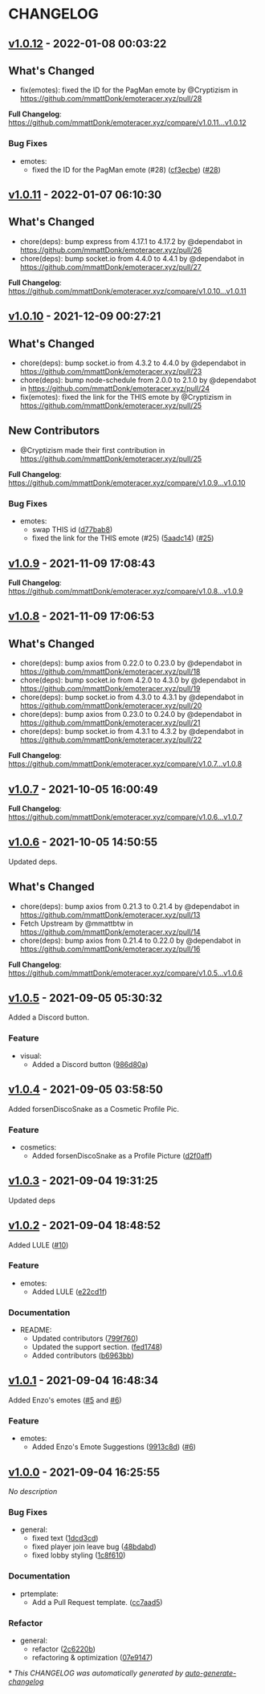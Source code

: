 # CHANGELOG

## [v1.0.12](https://github.com/mmattDonk/emoteracer.xyz/releases/tag/v1.0.12) - 2022-01-08 00:03:22

## What's Changed
* fix(emotes): fixed the ID for the PagMan emote by @Cryptizism in https://github.com/mmattDonk/emoteracer.xyz/pull/28


**Full Changelog**: https://github.com/mmattDonk/emoteracer.xyz/compare/v1.0.11...v1.0.12

### Bug Fixes

- emotes:
  - fixed the ID for the PagMan emote (#28) ([cf3ecbe](https://github.com/mmattDonk/emoteracer.xyz/commit/cf3ecbe4db49996a1f3be98196100f1a62b3111d)) ([#28](https://github.com/mmattDonk/emoteracer.xyz/pull/28))

## [v1.0.11](https://github.com/mmattDonk/emoteracer.xyz/releases/tag/v1.0.11) - 2022-01-07 06:10:30

## What's Changed
* chore(deps): bump express from 4.17.1 to 4.17.2 by @dependabot in https://github.com/mmattDonk/emoteracer.xyz/pull/26
* chore(deps): bump socket.io from 4.4.0 to 4.4.1 by @dependabot in https://github.com/mmattDonk/emoteracer.xyz/pull/27


**Full Changelog**: https://github.com/mmattDonk/emoteracer.xyz/compare/v1.0.10...v1.0.11

## [v1.0.10](https://github.com/mmattDonk/emoteracer.xyz/releases/tag/v1.0.10) - 2021-12-09 00:27:21

## What's Changed
* chore(deps): bump socket.io from 4.3.2 to 4.4.0 by @dependabot in https://github.com/mmattDonk/emoteracer.xyz/pull/23
* chore(deps): bump node-schedule from 2.0.0 to 2.1.0 by @dependabot in https://github.com/mmattDonk/emoteracer.xyz/pull/24
* fix(emotes): fixed the link for the THIS emote by @Cryptizism in https://github.com/mmattDonk/emoteracer.xyz/pull/25

## New Contributors
* @Cryptizism made their first contribution in https://github.com/mmattDonk/emoteracer.xyz/pull/25

**Full Changelog**: https://github.com/mmattDonk/emoteracer.xyz/compare/v1.0.9...v1.0.10

### Bug Fixes

- emotes:
  - swap THIS id ([d77bab8](https://github.com/mmattDonk/emoteracer.xyz/commit/d77bab81519cd5daa0419dd0d0449bf028e5088f))
  - fixed the link for the THIS emote (#25) ([5aadc14](https://github.com/mmattDonk/emoteracer.xyz/commit/5aadc14f60f839410e89991beac7a0750542c6bf)) ([#25](https://github.com/mmattDonk/emoteracer.xyz/pull/25))

## [v1.0.9](https://github.com/mmattDonk/emoteracer.xyz/releases/tag/v1.0.9) - 2021-11-09 17:08:43

**Full Changelog**: https://github.com/mmattDonk/emoteracer.xyz/compare/v1.0.8...v1.0.9

## [v1.0.8](https://github.com/mmattDonk/emoteracer.xyz/releases/tag/v1.0.8) - 2021-11-09 17:06:53

## What's Changed
* chore(deps): bump axios from 0.22.0 to 0.23.0 by @dependabot in https://github.com/mmattDonk/emoteracer.xyz/pull/18
* chore(deps): bump socket.io from 4.2.0 to 4.3.0 by @dependabot in https://github.com/mmattDonk/emoteracer.xyz/pull/19
* chore(deps): bump socket.io from 4.3.0 to 4.3.1 by @dependabot in https://github.com/mmattDonk/emoteracer.xyz/pull/20
* chore(deps): bump axios from 0.23.0 to 0.24.0 by @dependabot in https://github.com/mmattDonk/emoteracer.xyz/pull/21
* chore(deps): bump socket.io from 4.3.1 to 4.3.2 by @dependabot in https://github.com/mmattDonk/emoteracer.xyz/pull/22


**Full Changelog**: https://github.com/mmattDonk/emoteracer.xyz/compare/v1.0.7...v1.0.8

## [v1.0.7](https://github.com/mmattDonk/emoteracer.xyz/releases/tag/v1.0.7) - 2021-10-05 16:00:49

**Full Changelog**: https://github.com/mmattDonk/emoteracer.xyz/compare/v1.0.6...v1.0.7

## [v1.0.6](https://github.com/mmattDonk/emoteracer.xyz/releases/tag/v1.0.6) - 2021-10-05 14:50:55

Updated deps.
## What's Changed
* chore(deps): bump axios from 0.21.3 to 0.21.4 by @dependabot in https://github.com/mmattDonk/emoteracer.xyz/pull/13
* Fetch Upstream by @mmattbtw in https://github.com/mmattDonk/emoteracer.xyz/pull/14
* chore(deps): bump axios from 0.21.4 to 0.22.0 by @dependabot in https://github.com/mmattDonk/emoteracer.xyz/pull/16


**Full Changelog**: https://github.com/mmattDonk/emoteracer.xyz/compare/v1.0.5...v1.0.6

## [v1.0.5](https://github.com/mmattDonk/emoteracer.xyz/releases/tag/v1.0.5) - 2021-09-05 05:30:32

Added a Discord button.

### Feature

- visual:
  - Added a Discord button ([986d80a](https://github.com/mmattDonk/emoteracer.xyz/commit/986d80aa2349660211eb33a4b956c73fcec727ea))

## [v1.0.4](https://github.com/mmattDonk/emoteracer.xyz/releases/tag/v1.0.4) - 2021-09-05 03:58:50

Added forsenDiscoSnake as a Cosmetic Profile Pic.

### Feature

- cosmetics:
  - Added forsenDiscoSnake as a Profile Picture ([d2f0aff](https://github.com/mmattDonk/emoteracer.xyz/commit/d2f0aff2a69ff2fefb2d27fe79e2b70ff406dc20))

## [v1.0.3](https://github.com/mmattDonk/emoteracer.xyz/releases/tag/v1.0.3) - 2021-09-04 19:31:25

Updated deps

## [v1.0.2](https://github.com/mmattDonk/emoteracer.xyz/releases/tag/v1.0.2) - 2021-09-04 18:48:52

Added LULE ([#10](https://github.com/mmattbtw/emoteracer.xyz/issues/10))

### Feature

- emotes:
  - Added LULE ([e22cd1f](https://github.com/mmattDonk/emoteracer.xyz/commit/e22cd1f79e722cc29b1fe0f139428ebccf4cecee))

### Documentation

- README:
  - Updated contributors ([799f760](https://github.com/mmattDonk/emoteracer.xyz/commit/799f76042c88a4a3a9c1598c72d8c03b6ac6aaf4))
  - Updated the support section. ([fed1748](https://github.com/mmattDonk/emoteracer.xyz/commit/fed1748f4cbaf44f6d2a553c9b8bf3c146b29321))
  - Added contributors ([b6963bb](https://github.com/mmattDonk/emoteracer.xyz/commit/b6963bb4200231445ec2239c9a7fb0fe88239574))

## [v1.0.1](https://github.com/mmattDonk/emoteracer.xyz/releases/tag/v1.0.1) - 2021-09-04 16:48:34

Added Enzo's emotes ([#5](https://github.com/mmattbtw/emoteracer.xyz/issues/5) and [#6](https://github.com/mmattbtw/emoteracer.xyz/pull/6))

### Feature

- emotes:
  - Added Enzo's Emote Suggestions ([9913c8d](https://github.com/mmattDonk/emoteracer.xyz/commit/9913c8d512c8e6f78fdba0e428e0399a5105739b)) ([#6](https://github.com/mmattDonk/emoteracer.xyz/pull/6))

## [v1.0.0](https://github.com/mmattDonk/emoteracer.xyz/releases/tag/v1.0.0) - 2021-09-04 16:25:55

*No description*

### Bug Fixes

- general:
  - fixed text ([1dcd3cd](https://github.com/mmattDonk/emoteracer.xyz/commit/1dcd3cdf88d4d49554f044d6c7f65f2835a29a97))
  - fixed player join leave bug ([48bdabd](https://github.com/mmattDonk/emoteracer.xyz/commit/48bdabdeb198170dd8fdf99ec05fd42574d9db00))
  - fixed lobby styling ([1c8f610](https://github.com/mmattDonk/emoteracer.xyz/commit/1c8f610f822cacad9e0f26f86a3d16b8ccc83259))

### Documentation

- prtemplate:
  - Add a Pull Request template. ([cc7aad5](https://github.com/mmattDonk/emoteracer.xyz/commit/cc7aad5fde50819b4f780d7c487f13b9347a0d06))

### Refactor

- general:
  - refactor ([2c6220b](https://github.com/mmattDonk/emoteracer.xyz/commit/2c6220b7b0528b0dcf35e8cba3b4d39ebf07c540))
  - refactoring & optimization ([07e9147](https://github.com/mmattDonk/emoteracer.xyz/commit/07e9147419aa2a5f40021dc49c750ac8154cf389))

\* *This CHANGELOG was automatically generated by [auto-generate-changelog](https://github.com/BobAnkh/auto-generate-changelog)*
